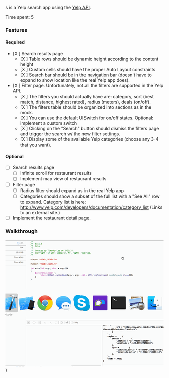 
s is a Yelp search app using the [Yelp API](http://developer.rottentomatoes.com/docs/read/JSON).

Time spent: 5

### Features

#### Required

- [X ] Search results page
   - [X ] Table rows should be dynamic height according to the content height
   - [X ] Custom cells should have the proper Auto Layout constraints
   - [X ] Search bar should be in the navigation bar (doesn't have to expand to show location like the real Yelp app does).
- [X ] Filter page. Unfortunately, not all the filters are supported in the Yelp API.
   - [X ] The filters you should actually have are: category, sort (best match, distance, highest rated), radius (meters), deals (on/off).
   - [X ] The filters table should be organized into sections as in the mock.
   - [X ] You can use the default UISwitch for on/off states. Optional: implement a custom switch
   - [X ] Clicking on the "Search" button should dismiss the filters page and trigger the search w/ the new filter settings.
   - [X ] Display some of the available Yelp categories (choose any 3-4 that you want).

#### Optional

- [ ] Search results page
   - [ ] Infinite scroll for restaurant results
   - [ ] Implement map view of restaurant results
- [ ] Filter page
   - [ ] Radius filter should expand as in the real Yelp app
   - [ ] Categories should show a subset of the full list with a "See All" row to expand. Category list is here: http://www.yelp.com/developers/documentation/category_list (Links to an external site.)
- [ ] Implement the restaurant detail page.

### Walkthrough

![Video Walkthrough](Yelp.gif))



